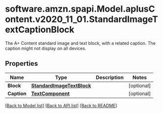 # software.amzn.spapi.Model.aplusContent.v2020_11_01.StandardImageTextCaptionBlock
The A+ Content standard image and text block, with a related caption. The caption might not display on all devices.

## Properties

Name | Type | Description | Notes
------------ | ------------- | ------------- | -------------
**Block** | [**StandardImageTextBlock**](StandardImageTextBlock.md) |  | [optional] 
**Caption** | [**TextComponent**](TextComponent.md) |  | [optional] 

[[Back to Model list]](../README.md#documentation-for-models) [[Back to API list]](../README.md#documentation-for-api-endpoints) [[Back to README]](../README.md)

